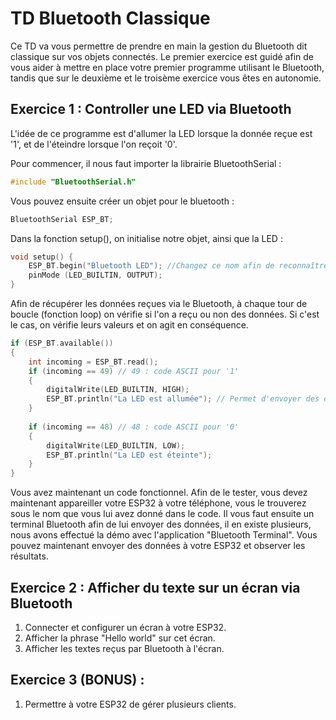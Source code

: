 ﻿# TD Bluetooth Classique

Ce TD va vous permettre de prendre en main la gestion du Bluetooth dit classique sur vos objets connectés.
Le premier exercice est guidé afin de vous aider à mettre en place votre premier programme utilisant le Bluetooth, tandis que sur le deuxième et le troisème exercice vous êtes en autonomie.

## Exercice 1 : Controller une LED via Bluetooth

L'idée de ce programme est d'allumer la LED lorsque la donnée reçue est '1', et de l'éteindre lorsque l'on reçoit '0'.

Pour commencer, il nous faut importer la librairie BluetoothSerial :

``` C
#include "BluetoothSerial.h"
```

Vous pouvez ensuite créer un objet pour le bluetooth :

``` C
BluetoothSerial ESP_BT;
```

Dans la fonction setup(), on initialise notre objet, ainsi que la LED :

``` C
void setup() {
	ESP_BT.begin("Bluetooth LED"); //Changez ce nom afin de reconnaître facilement votre ESP au moment de l'appareillage
	pinMode (LED_BUILTIN, OUTPUT);
}
```

Afin de récupérer les données reçues via le Bluetooth, à chaque tour de boucle (fonction loop) on vérifie si l'on a reçu ou non des données. Si c'est le cas, on vérifie leurs valeurs et on agit en conséquence.

``` C
if (ESP_BT.available()) 
{
	int incoming = ESP_BT.read();
	if (incoming == 49) // 49 : code ASCII pour '1'
	{
		digitalWrite(LED_BUILTIN, HIGH);
		ESP_BT.println("La LED est allumée"); // Permet d'envoyer des données au client.
	}
       
	if (incoming == 48) // 48 : code ASCII pour '0'
	{
		digitalWrite(LED_BUILTIN, LOW);
		ESP_BT.println("La LED est éteinte");
	}
}
```

Vous avez maintenant un code fonctionnel. Afin de le tester, vous devez maintenant appareiller votre ESP32 à votre téléphone, vous le trouverez sous le nom que vous lui avez donné dans le code. Il vous faut ensuite un terminal Bluetooth afin de lui envoyer des données, il en existe plusieurs, nous avons effectué la démo avec l'application "Bluetooth Terminal". Vous pouvez maintenant envoyer des données à votre ESP32 et observer les résultats.


## Exercice 2 : Afficher du texte sur un écran via Bluetooth

1. Connecter et configurer un écran à votre ESP32.
2. Afficher la phrase "Hello world" sur cet écran.
3. Afficher les textes reçus par Bluetooth à l'écran.

## Exercice 3 (BONUS) :

1. Permettre à votre ESP32 de gérer plusieurs clients.